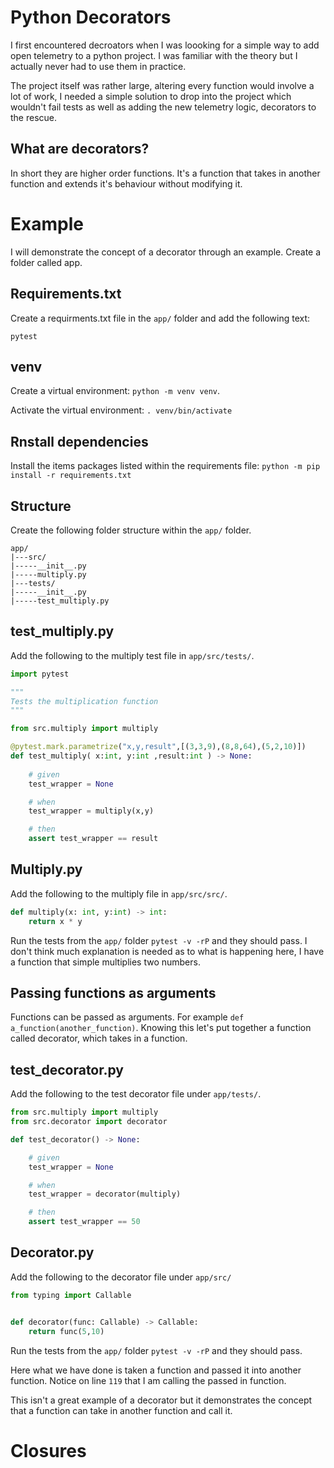 # Python Decorators

I first encountered decroators when I was loooking for a simple way to add open telemetry to a python project. I was familiar with the theory but I actually never had to use them in practice.

The project itself was rather large, altering every function would involve a lot of work, I needed a simple solution to drop into the project which wouldn't fail tests as well as adding the new telemetry logic, decorators to the rescue.

## What are decorators?

In short they are higher order functions. It's a function that takes in another function and extends it's behaviour without modifying it.

# Example

I will demonstrate the concept of a decorator through an example.  Create a folder called app.

## Requirements.txt

Create a requirments.txt file in the `app/` folder and add the following text:

```
pytest
```

## venv

Create a virtual environment: `python -m venv venv`.

Activate the virtual environment: `. venv/bin/activate`

## Rnstall dependencies

Install the items packages listed within the requirements file: `python -m pip install -r requirements.txt`

## Structure

Create the following folder structure within the `app/` folder.

```
app/
|---src/
|-----__init__.py
|-----multiply.py
|---tests/
|-----__init__.py
|-----test_multiply.py
```

## test_multiply.py

Add the following to the multiply test file in `app/src/tests/`.

```python
import pytest

"""
Tests the multiplication function
"""

from src.multiply import multiply

@pytest.mark.parametrize("x,y,result",[(3,3,9),(8,8,64),(5,2,10)])
def test_multiply( x:int, y:int ,result:int ) -> None:
    
    # given
    test_wrapper = None

    # when
    test_wrapper = multiply(x,y)

    # then
    assert test_wrapper == result

```

## Multiply.py

Add the following to the multiply file in `app/src/src/`.

```python
def multiply(x: int, y:int) -> int:
    return x * y

```

Run the tests from the `app/` folder `pytest -v -rP` and they should pass. I don't think much explanation is needed as to what is happening here, I have a function that simple multiplies two numbers.

## Passing functions as arguments

Functions can be passed as arguments. For example `def a_function(another_function)`. Knowing this let's put together a function called decorator, which takes in a function.

## test_decorator.py

Add the following to the test decorator file under `app/tests/`.

```python
from src.multiply import multiply
from src.decorator import decorator

def test_decorator() -> None:

    # given
    test_wrapper = None

    # when
    test_wrapper = decorator(multiply)

    # then
    assert test_wrapper == 50
```

## Decorator.py

Add the following to the decorator file under `app/src/`

```python
from typing import Callable


def decorator(func: Callable) -> Callable:
    return func(5,10)
```

Run the tests from the `app/` folder `pytest -v -rP` and they should pass.

Here what we have done is taken a function and passed it into another function. Notice on line `119` that I am calling the passed in function.

This isn't a great example of a decorator but it demonstrates the concept that a function can take in another function and call it.

# Closures

